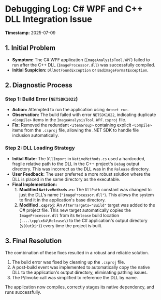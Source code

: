 # Debugging Log: C# WPF and C++ DLL Integration Issue

**Timestamp:** 2025-07-09

## 1. Initial Problem
- **Symptom:** The C# WPF application (`ImageAnalysisTool.WPF`) failed to run after the C++ DLL (`ImageProcessor.dll`) was successfully compiled.
- **Initial Suspicion:** `DllNotFoundException` or `BadImageFormatException`.

## 2. Diagnostic Process

### Step 1: Build Error (`NETSDK1022`)
- **Action:** Attempted to run the application using `dotnet run`.
- **Observation:** The build failed with error `NETSDK1022`, indicating duplicate `<Compile>` items in the `ImageAnalysisTool.WPF.csproj` file.
- **Fix:** Removed the redundant `<ItemGroup>` containing explicit `<Compile>` items from the `.csproj` file, allowing the .NET SDK to handle file inclusion automatically.

### Step 2: DLL Loading Strategy
- **Initial State:** The `DllImport` in `NativeMethods.cs` used a hardcoded, fragile relative path to the DLL in the C++ project's `Debug` output directory. This was incorrect as the DLL was in the `Release` directory.
- **User Feedback:** The user preferred a more robust solution where the DLL is placed in the same directory as the executable.
- **Final Implementation:**
    1.  **Modified `NativeMethods.cs`:** The `DllPath` constant was changed to just the DLL's name (`"ImageProcessor.dll"`). This allows the system to find it in the application's base directory.
    2.  **Modified `.csproj`:** An `AfterTargets="Build"` target was added to the C# project file. This new target automatically copies the `ImageProcessor.dll` from its `Release` build location (`....\cpp\x64\Release\`) to the C# application's output directory (`$(OutDir)`) every time the project is built.

## 3. Final Resolution
The combination of these fixes resulted in a robust and reliable solution.
1.  The build error was fixed by cleaning up the `.csproj` file.
2.  A post-build event was implemented to automatically copy the native DLL to the application's output directory, eliminating pathing issues.
3.  The P/Invoke call was simplified to reference the DLL by name.

The application now compiles, correctly stages its native dependency, and runs successfully.